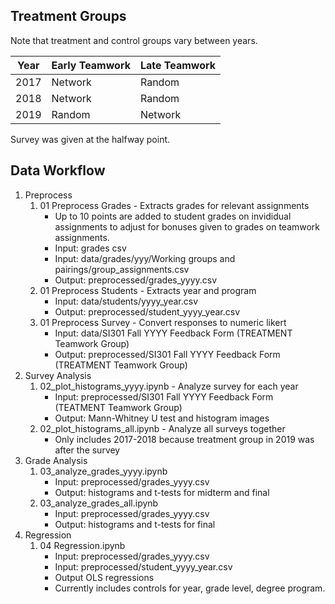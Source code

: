 ## Treatment Groups
Note that treatment and control groups vary between years.

| Year | Early Teamwork | Late Teamwork
| ---  | ---            | ---
| 2017 | Network        | Random
| 2018 | Network        | Random
| 2019 | Random         | Network
 
Survey was given at the halfway point.
 
## Data Workflow

1. Preprocess
    1. 01 Preprocess Grades - Extracts grades for relevant assignments
        * Up to 10 points are added to student grades on invididual assignments to
            adjust for bonuses given to grades on teamwork assignments.
        * Input: grades csv
        * Input: data/grades/yyy/Working groups and pairings/group_assignments.csv
        * Output: preprocessed/grades_yyyy.csv
    2. 01 Preprocess Students - Extracts year and program
        * Input: data/students/yyyy_year.csv
        * Output: preprocessed/student_yyyy_year.csv
    3. 01 Preprocess Survey - Convert responses to numeric likert
        * Input: data/SI301 Fall YYYY Feedback Form (TREATMENT Teamwork Group)
        * Output: preprocessed/SI301 Fall YYYY Feedback Form (TREATMENT Teamwork Group)
2. Survey Analysis
    1. 02_plot_histograms_yyyy.ipynb - Analyze survey for each year
        * Input: preprocessed/SI301 Fall YYYY Feedback Form (TEATMENT Teamwork Group)
        * Output: Mann-Whitney U test and histogram images
    2. 02_plot_histograms_all.ipynb - Analyze all surveys together
        * Only includes 2017-2018 because treatment group in 2019 was after the survey
3. Grade Analysis
    1. 03_analyze_grades_yyyy.ipynb
        * Input: preprocessed/grades_yyyy.csv
        * Output: histograms and t-tests for midterm and final
    2. 03_analyze_grades_all.ipynb
        * Input: preprocessed/grades_yyyy.csv
        * Output: histograms and t-tests for final
4. Regression
    1. 04 Regression.ipynb
        * Input: preprocessed/grades_yyyy.csv
        * Input: preprocessed/student_yyyy_year.csv
        * Output OLS regressions
        * Currently includes controls for year, grade level, degree program.
